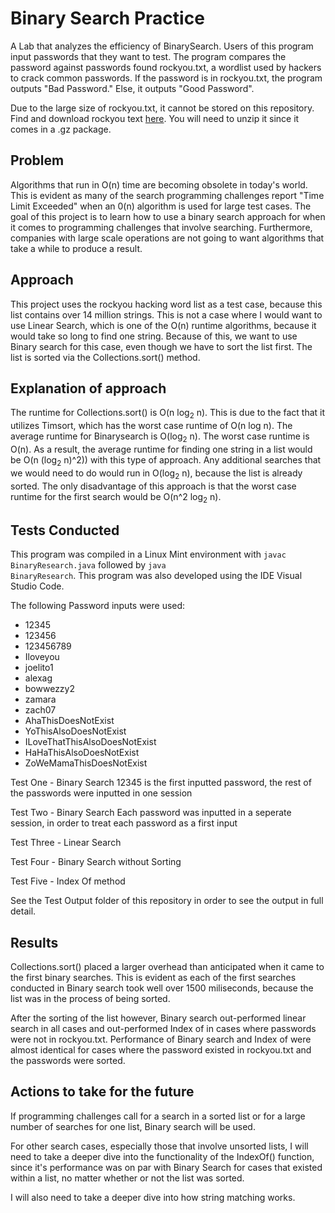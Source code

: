 # Binary Search Practice
A Lab that analyzes the efficiency of BinarySearch.
Users of this program input passwords that they want to test. 
The program compares the password against passwords found rockyou.txt, a wordlist used by hackers to crack common passwords. 
If the password is in rockyou.txt, the program outputs "Bad Password."
Else, it outputs "Good Password". 

Due to the large size of rockyou.txt, it cannot be stored on this repository.
Find and download rockyou text [here](https://gitlab.com/kalilinux/packages/wordlists/blob/kali/master/rockyou.txt.gz).
You will need to unzip it since it comes in a .gz package. 

## Problem
Algorithms that run in O(n) time are becoming obsolete in today's world.
This is evident as many of the search programming challenges report "Time Limit Exceeded"
when an 0(n) algorithm is used for large test cases. 
The goal of this project is to learn how to use a binary search approach
for when it comes to programming challenges that involve searching. 
Furthermore, companies with large scale operations are not going to want algorithms
that take a while to produce a result. 

## Approach
This project uses the rockyou hacking word list as a test case, because this list
contains over 14 million strings. This is not a case where I would want to 
use Linear Search, which is one of the O(n) runtime algorithms, because it would
take so long to find one string. Because of this, we want to use Binary search for this case,
even though we have to sort the list first. The list is sorted via the Collections.sort() method. 

## Explanation of approach
The runtime for Collections.sort() is O(n log<sub>2</sub> n). This is due to the fact that it utilizes Timsort,
which has the worst case runtime of O(n log n). The average runtime for Binarysearch is O(log<sub>2</sub> n). The worst
case runtime is O(n). As a result, the average runtime for finding one string in a list would be O(n (log<sub>2</sub> n)^2)) 
with this type of approach. Any additional searches that we would need to do would run in O(log<sub>2</sub> n), because the list is already sorted.
The only disadvantage of this approach is that the worst case runtime for the first search would be O(n^2 log<sub>2</sub> n).

## Tests Conducted
This program was compiled in a Linux Mint environment with <code>javac BinaryResearch.java</code> followed by <code>java BinaryResearch</code>.
This program was also developed using the IDE Visual Studio Code. 

The following Password inputs were used:
* 12345
* 123456
* 123456789
* Iloveyou
* joelito1
* alexag
* bowwezzy2
* zamara
* zach07
* AhaThisDoesNotExist
* YoThisAlsoDoesNotExist
* ILoveThatThisAlsoDoesNotExist
* HaHaThisAlsoDoesNotExist
* ZoWeMamaThisDoesNotExist

Test One - Binary Search
12345 is the first inputted password, the rest of the passwords were inputted in one session

Test Two - Binary Search
Each password was inputted in a seperate session, in order to treat each password as a first input

Test Three - Linear Search

Test Four - Binary Search without Sorting

Test Five - Index Of method

See the Test Output folder of this repository in order to see the output in full detail. 
 
## Results
Collections.sort() placed a larger overhead than anticipated when it came to the first binary searches. This is evident as each of the first searches conducted in Binary search took well over 1500 miliseconds, because the list was in the process of being sorted. 

After the sorting of the list however, Binary search out-performed linear search in all cases and out-performed Index of in cases where 
passwords were not in rockyou.txt. Performance of Binary search and Index of were almost identical for cases where the password existed in rockyou.txt
and the passwords were sorted. 

## Actions to take for the future
If programming challenges call for a search in a sorted list or for a large number of searches for one list, Binary search will be used. 

For other search cases, especially those that involve unsorted lists, I will need to take a deeper dive into the functionality of the IndexOf() function, since it's performance was on par with Binary Search for cases that existed within a list, no matter whether or not the list was sorted. 

I will also need to take a deeper dive into how string matching works. 
